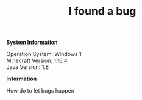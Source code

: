 ﻿---
name: Bug reports
about: Create a report to help us to improve
title: I found a bug
labels: bug
assignees: squid233

---

**System Information**

Operation System: Windows 1  
Minecraft Version: 1.16.4  
Java Version: 1.8

**Information**

How do to let bugs happen
